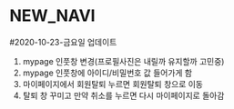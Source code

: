 # NEW_NAVI

#2020-10-23-금요일 업데이트
1. mypage 인풋창 변경(프로필사진은 내릴까 유지할까 고민중)
2. mypage 인풋창에 아이디/비밀번호 값 들어가게 함
3. 마이페이지에서 회원탈퇴 누르면 회원탈퇴 창으로 이동
4. 탈퇴 창 꾸미고 만약 취소를 누르면 다시 마이페이지로 돌아감
